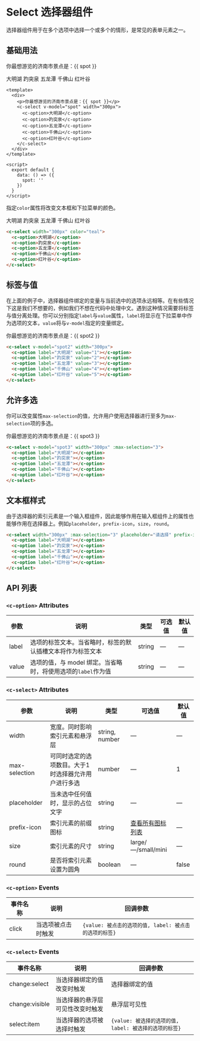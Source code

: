 # Select 选择器组件

选择器组件用于在多个选项中选择一个或多个的情形，是常见的表单元素之一。

## 基础用法

<div class="demo-block">
  <p>你最想游览的济南市景点是：{{ spot }}</p>
  <c-select v-model="spot" width="300px">
    <c-option>大明湖</c-option>
    <c-option>趵突泉</c-option>
    <c-option>五龙潭</c-option>
    <c-option>千佛山</c-option>
    <c-option>红叶谷</c-option>
  </c-select>
</div>

```vue
<template>
  <div>
    <p>你最想游览的济南市景点是：{{ spot }}</p>
    <c-select v-model="spot" width="300px">
      <c-option>大明湖</c-option>
      <c-option>趵突泉</c-option>
      <c-option>五龙潭</c-option>
      <c-option>千佛山</c-option>
      <c-option>红叶谷</c-option>
    </c-select>
  </div>
</template>

<script>
  export default {
    data: () => ({
      spot: ''
    }) 
  }
</script>
```

指定`color`属性将改变文本框和下拉菜单的颜色。

<div class="demo-block">
  <c-select width="300px" color="teal" v-model="spot">
    <c-option>大明湖</c-option>
    <c-option>趵突泉</c-option>
    <c-option>五龙潭</c-option>
    <c-option>千佛山</c-option>
    <c-option>红叶谷</c-option>
  </c-select>
</div>

```html
<c-select width="300px" color="teal">
  <c-option>大明湖</c-option>
  <c-option>趵突泉</c-option>
  <c-option>五龙潭</c-option>
  <c-option>千佛山</c-option>
  <c-option>红叶谷</c-option>
</c-select>
```

## 标签与值

在上面的例子中，选择器组件绑定的变量与当前选中的选项永远相等。在有些情况下这是我们不想要的，例如我们不想在代码中处理中文。遇到这种情况需要将标签与值分离处理。你可以分别指定`label`与`value`属性，`label`将显示在下拉菜单中作为选项的文本，`value`将与`v-model`指定的变量绑定。

<div class="demo-block">
  <p>你最想游览的济南市景点是：{{ spot2 }}</p>
  <c-select v-model="spot2" width="300px">
    <c-option label="大明湖" value="1"></c-option>
    <c-option label="趵突泉" value="2"></c-option>
    <c-option label="五龙潭" value="3"></c-option>
    <c-option label="千佛山" value="4"></c-option>
    <c-option label="红叶谷" value="5"></c-option>
  </c-select>
</div>

```html
<c-select v-model="spot2" width="300px">
  <c-option label="大明湖" value="1"></c-option>
  <c-option label="趵突泉" value="2"></c-option>
  <c-option label="五龙潭" value="3"></c-option>
  <c-option label="千佛山" value="4"></c-option>
  <c-option label="红叶谷" value="5"></c-option>
</c-select>
```

## 允许多选

你可以改变属性`max-selection`的值，允许用户使用选择器进行至多为`max-selection`项的多选。

<div class="demo-block">
  <p>你最想游览的济南市景点是：{{ spot3 }}</p>
  <c-select v-model="spot3" width="300px" :max-selection="3">
    <c-option label="大明湖"></c-option>
    <c-option label="趵突泉"></c-option>
    <c-option label="五龙潭"></c-option>
    <c-option label="千佛山"></c-option>
    <c-option label="红叶谷"></c-option>
  </c-select>
</div>

```html
<c-select v-model="spot3" width="300px" :max-selection="3">
  <c-option label="大明湖"></c-option>
  <c-option label="趵突泉"></c-option>
  <c-option label="五龙潭"></c-option>
  <c-option label="千佛山"></c-option>
  <c-option label="红叶谷"></c-option>
</c-select>
```

## 文本框样式

由于选择器的索引元素是一个输入框组件，因此能够作用在输入框组件上的属性也能够作用在选择器上。例如`placeholder`，`prefix-icon`，`size`，`round`。

<div class="demo-block">
  <c-select width="300px" :max-selection="3" placeholder="请选择" prefix-icon="location_on" size="small" round>
    <c-option label="大明湖"></c-option>
    <c-option label="趵突泉"></c-option>
    <c-option label="五龙潭"></c-option>
    <c-option label="千佛山"></c-option>
    <c-option label="红叶谷"></c-option>
  </c-select>
</div>

```html
<c-select width="300px" :max-selection="3" placeholder="请选择" prefix-icon="location_on" size="small" round>
  <c-option label="大明湖"></c-option>
  <c-option label="趵突泉"></c-option>
  <c-option label="五龙潭"></c-option>
  <c-option label="千佛山"></c-option>
  <c-option label="红叶谷"></c-option>
</c-select>
```

## API 列表

### `<c-option>` Attributes
| 参数      | 说明          | 类型      | 可选值                           | 默认值  |
|---------- |-------------- |---------- |-------------------------------- |-------- |
| label | 选项的标签文本。当省略时，标签的默认插槽文本将作为标签文本 | string | — | — |
| value | 选项的值，与 model 绑定。当省略时，将使用选项的`label`作为值 | string | — | — |

### `<c-select>` Attributes
| 参数      | 说明          | 类型      | 可选值                           | 默认值  |
|---------- |-------------- |---------- |-------------------------------- |-------- |
| width | 宽度。同时影响索引元素和悬浮层 | string, number | — | — |
| max-selection | 可同时选定的选项数目。大于1时选择器允许用户进行多选 | number | — | 1 |
| placeholder | 当未选中任何值时，显示的占位文字 | string | — | — |
| prefix-icon | 索引元素的前缀图标 | string | [查看所有图标列表](icon.md) | — |
| size | 索引元素的尺寸 | string | large/—/small/mini | — |
| round | 是否将索引元素设置为圆角 | boolean | — | false |

### `<c-option>` Events
| 事件名称 | 说明 | 回调参数 |
|---------- |-------- |---------- |
| click | 当选项被点击时触发 | `{value: 被点击的选项的值, label: 被点击的选项的标签}` |

### `<c-select>` Events
| 事件名称 | 说明 | 回调参数 |
|---------- |-------- |---------- |
| change:select | 当选择器绑定的值改变时触发 | 选择器绑定的值 |
| change:visible | 当选择器的悬浮层可见性改变时触发 | 悬浮层可见性 |
| select:item | 当选择器的选项被选择时触发 | `{value: 被选择的选项的值, label: 被选择的选项的标签}` |

<script>
  export default {
    data: () => ({
      spot: '',
      spot2: '',
      spot3: ''
    }) 
  }
</script>